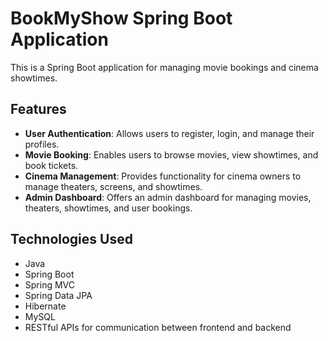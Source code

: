 # BookMyShow Spring Boot Application

This is a Spring Boot application for managing movie bookings and cinema showtimes.

## Features 

- **User Authentication**: Allows users to register, login, and manage their profiles.
- **Movie Booking**: Enables users to browse movies, view showtimes, and book tickets.
- **Cinema Management**: Provides functionality for cinema owners to manage theaters, screens, and showtimes.
- **Admin Dashboard**: Offers an admin dashboard for managing movies, theaters, showtimes, and user bookings.

## Technologies Used

- Java
- Spring Boot
- Spring MVC
- Spring Data JPA
- Hibernate
- MySQL
- RESTful APIs for communication between frontend and backend
